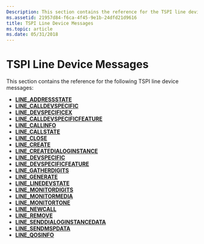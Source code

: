 ```yaml
---
Description: This section contains the reference for the TSPI line device messages.
ms.assetid: 21957d84-f6ca-4f45-9e1b-24dfd21d9616
title: TSPI Line Device Messages
ms.topic: article
ms.date: 05/31/2018
---
```


# TSPI Line Device Messages

This section contains the reference for the following TSPI line device messages:

-   [**LINE\_ADDRESSSTATE**](/previous-versions/windows/desktop/legacy/ms725215(v=vs.85))
-   [**LINE\_CALLDEVSPECIFIC**](line-calldevspecific.md)
-   [**LINE\_DEVSPECIFICEX**](/previous-versions/windows/desktop/legacy/ms725226(v=vs.85))
-   [**LINE\_CALLDEVSPECIFICFEATURE**](line-calldevspecificfeature.md)
-   [**LINE\_CALLINFO**](/previous-versions/windows/desktop/legacy/ms725218(v=vs.85))
-   [**LINE\_CALLSTATE**](/previous-versions/windows/desktop/legacy/ms725219(v=vs.85))
-   [**LINE\_CLOSE**](/previous-versions/windows/desktop/legacy/ms725220(v=vs.85))
-   [**LINE\_CREATE**](/previous-versions/windows/desktop/legacy/ms725223(v=vs.85))
-   [**LINE\_CREATEDIALOGINSTANCE**](line-createdialoginstance.md)
-   [**LINE\_DEVSPECIFIC**](/previous-versions/windows/desktop/legacy/ms725225(v=vs.85))
-   [**LINE\_DEVSPECIFICFEATURE**](/previous-versions/windows/desktop/legacy/ms725227(v=vs.85))
-   [**LINE\_GATHERDIGITS**](/previous-versions/windows/desktop/legacy/ms725229(v=vs.85))
-   [**LINE\_GENERATE**](/previous-versions/windows/desktop/legacy/ms725230(v=vs.85))
-   [**LINE\_LINEDEVSTATE**](/previous-versions/windows/desktop/legacy/ms725231(v=vs.85))
-   [**LINE\_MONITORDIGITS**](/previous-versions/windows/desktop/legacy/ms725232(v=vs.85))
-   [**LINE\_MONITORMEDIA**](/previous-versions/windows/desktop/legacy/ms725233(v=vs.85))
-   [**LINE\_MONITORTONE**](/previous-versions/windows/desktop/legacy/ms725234(v=vs.85))
-   [**LINE\_NEWCALL**](line-newcall.md)
-   [**LINE\_REMOVE**](/previous-versions/windows/desktop/legacy/ms725237(v=vs.85))
-   [**LINE\_SENDDIALOGINSTANCEDATA**](line-senddialoginstancedata.md)
-   [**LINE\_SENDMSPDATA**](line-sendmspdata.md)
-   [**LINE\_QOSINFO**](line-qosinfo.md)

 

 